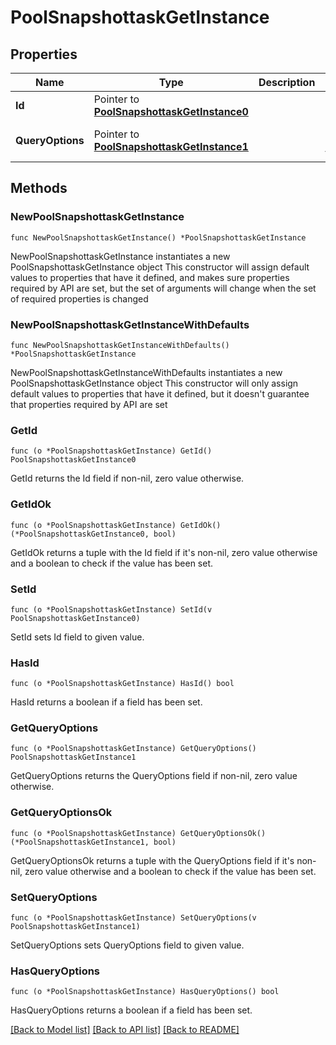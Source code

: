 # PoolSnapshottaskGetInstance

## Properties

Name | Type | Description | Notes
------------ | ------------- | ------------- | -------------
**Id** | Pointer to [**PoolSnapshottaskGetInstance0**](PoolSnapshottaskGetInstance0.md) |  | [optional] 
**QueryOptions** | Pointer to [**PoolSnapshottaskGetInstance1**](PoolSnapshottaskGetInstance1.md) |  | [optional] [default to {}]

## Methods

### NewPoolSnapshottaskGetInstance

`func NewPoolSnapshottaskGetInstance() *PoolSnapshottaskGetInstance`

NewPoolSnapshottaskGetInstance instantiates a new PoolSnapshottaskGetInstance object
This constructor will assign default values to properties that have it defined,
and makes sure properties required by API are set, but the set of arguments
will change when the set of required properties is changed

### NewPoolSnapshottaskGetInstanceWithDefaults

`func NewPoolSnapshottaskGetInstanceWithDefaults() *PoolSnapshottaskGetInstance`

NewPoolSnapshottaskGetInstanceWithDefaults instantiates a new PoolSnapshottaskGetInstance object
This constructor will only assign default values to properties that have it defined,
but it doesn't guarantee that properties required by API are set

### GetId

`func (o *PoolSnapshottaskGetInstance) GetId() PoolSnapshottaskGetInstance0`

GetId returns the Id field if non-nil, zero value otherwise.

### GetIdOk

`func (o *PoolSnapshottaskGetInstance) GetIdOk() (*PoolSnapshottaskGetInstance0, bool)`

GetIdOk returns a tuple with the Id field if it's non-nil, zero value otherwise
and a boolean to check if the value has been set.

### SetId

`func (o *PoolSnapshottaskGetInstance) SetId(v PoolSnapshottaskGetInstance0)`

SetId sets Id field to given value.

### HasId

`func (o *PoolSnapshottaskGetInstance) HasId() bool`

HasId returns a boolean if a field has been set.

### GetQueryOptions

`func (o *PoolSnapshottaskGetInstance) GetQueryOptions() PoolSnapshottaskGetInstance1`

GetQueryOptions returns the QueryOptions field if non-nil, zero value otherwise.

### GetQueryOptionsOk

`func (o *PoolSnapshottaskGetInstance) GetQueryOptionsOk() (*PoolSnapshottaskGetInstance1, bool)`

GetQueryOptionsOk returns a tuple with the QueryOptions field if it's non-nil, zero value otherwise
and a boolean to check if the value has been set.

### SetQueryOptions

`func (o *PoolSnapshottaskGetInstance) SetQueryOptions(v PoolSnapshottaskGetInstance1)`

SetQueryOptions sets QueryOptions field to given value.

### HasQueryOptions

`func (o *PoolSnapshottaskGetInstance) HasQueryOptions() bool`

HasQueryOptions returns a boolean if a field has been set.


[[Back to Model list]](../README.md#documentation-for-models) [[Back to API list]](../README.md#documentation-for-api-endpoints) [[Back to README]](../README.md)


